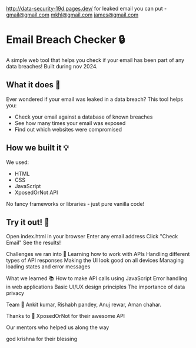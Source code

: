 http://data-security-19d.pages.dev/
for leaked email you can put - 
gmail@gmail.com
mkhl@gmail.com
james@gmail.com



# Email Breach Checker 🔒

A simple web tool that helps you check if your email has been part of any data breaches! Built during nov 2024.



## What it does 🤔

Ever wondered if your email was leaked in a data breach? This tool helps you:
- Check your email against a database of known breaches
- See how many times your email was exposed
- Find out which websites were compromised

## How we built it 💡

We used:
- HTML
- CSS
- JavaScript
- XposedOrNot API

No fancy frameworks or libraries - just pure vanilla code! 

## Try it out! 🚀

Open index.html in your browser
Enter any email address
Click "Check Email"
See the results!

Challenges we ran into 🤕
Learning how to work with APIs
Handling different types of API responses
Making the UI look good on all devices
Managing loading states and error messages


What we learned 📚
How to make API calls using JavaScript
Error handling in web applications
Basic UI/UX design principles
The importance of data privacy

Team 👥
Ankit kumar,
Rishabh pandey,
Anuj rewar,
Aman chahar.


Thanks to 🙏
XposedOrNot for their awesome API

Our mentors who helped us along the way

god krishna for their blessing
